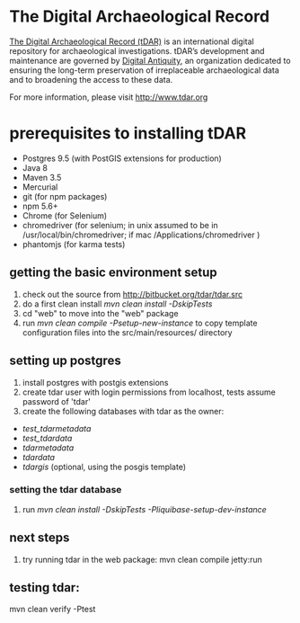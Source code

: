 # The Digital Archaeological Record

[The Digital Archaeological Record (tDAR)](https://www.tdar.org) is an international digital repository for
archaeological investigations. tDAR’s development and maintenance are governed by [Digital Antiquity](http://www.digitalantiquity.org),
an organization dedicated to ensuring the long-term preservation of irreplaceable archaeological data and to broadening
the access to these data. 

For more information, please visit http://www.tdar.org

# prerequisites to installing tDAR

* Postgres 9.5 (with PostGIS extensions for production)
* Java 8
* Maven 3.5
* Mercurial 
* git (for npm packages)
* npm 5.6+
* Chrome (for Selenium)
* chromedriver (for selenium; in unix assumed to be in /usr/local/bin/chromedriver; if mac /Applications/chromedriver )
* phantomjs (for karma tests)

## getting the basic environment setup
1. check out the source from http://bitbucket.org/tdar/tdar.src
2. do a first clean install *mvn clean install -DskipTests*
3. cd "web" to move into the "web" package
4. run *mvn clean compile -Psetup-new-instance* to copy template configuration files into the src/main/resources/ directory

## setting up postgres

1. install postgres with postgis extensions
2. create tdar user with login permissions from localhost, tests assume password of 'tdar'
3. create the following databases with tdar as the owner:
* *test_tdarmetadata*
* *test_tdardata*
* *tdarmetadata*
* *tdardata*
* _tdargis_ (optional, using the posgis template)

### setting the tdar database

1. run *mvn clean install -DskipTests -Pliquibase-setup-dev-instance*

## next steps
1. try running tdar in the web package: mvn clean compile jetty:run

## testing tdar:
mvn clean verify -Ptest
